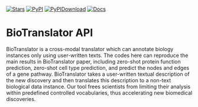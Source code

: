 [![Stars](https://img.shields.io/github/stars/scverse/scanpy?logo=GitHub&color=yellow)](https://github.com/HanwenXuTHU/BioTranslatorProject)
[![PyPI](https://img.shields.io/pypi/v/scanpy?logo=PyPI)](https://pypi.org/project/biotranslator/)
[![PyPIDownload](https://pepy.tech/project/biotranslator)](https://pepy.tech/project/biotranslator)
[![Docs](https://biotranslator.readthedocs.io/en/latest/)](https://biotranslator.readthedocs.io)

# BioTranslator API

BioTranslator is a cross-modal translator which can annotate biology instances only using user-written texts.
The codes here can reproduce the main results in BioTranslator paper, including zero-shot protein function prediction, zero-shot cell type prediction, and predict the nodes and edges of a gene pathway.
BioTranslator takes a user-written textual description of the new discovery and then translates this description to a non-text biological data instance. Our tool frees scientists from limiting their analysis within predefined controlled vocabularies, thus accelerating new biomedical discoveries.

[documentation]: https://biotranslator.readthedocs.io